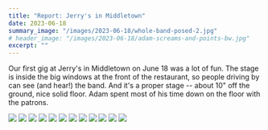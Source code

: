 ```yaml
---
title: "Report: Jerry's in Middletown"
date: 2023-06-18
summary_image: "/images/2023-06-18/whole-band-posed-2.jpg"
# header_image: "/images/2023-06-18/adam-screams-and-points-bw.jpg"
excerpt: ""
---
```


Our first gig at Jerry's in Middletown on June 18 was a lot of fun.
The stage is inside the big windows at the front of the restaurant, so people driving by can see (and hear!) the band.
And it's a proper stage -- about 10" off the ground, nice solid floor.
Adam spent most of his time down on the floor with the patrons.

<div class="gallery" data-columns="3">
  <img src="/images/2023-06-18/whole-band-posed-2.jpg">
  <img src="/images/2023-06-18/chalkboard.jpg">
  <img src="/images/2023-06-18/empty-stage.jpg">
  <img src="/images/2023-06-18/mark-fiddles-with-knobs.jpg">
  <img src="/images/2023-06-18/john-laughing.jpg">
  <img src="/images/2023-06-18/mike-side-eye.jpg">
  <img src="/images/2023-06-18/ed-focused.jpg">
  <img src="/images/2023-06-18/john-fast-as-f--k.jpg">
  <img src="/images/2023-06-18/mark-grimmace.jpg">
	<img src="/images/2023-06-18/ed-drums-on-keyboard.jpg">
  <img src="/images/2023-06-18/mixer.jpg">
	<img src="/images/2023-06-18/adam-normal-singing.jpg">
</div>


